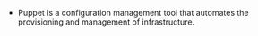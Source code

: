- Puppet is a configuration management tool that automates the provisioning and management of infrastructure.